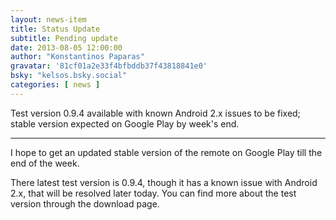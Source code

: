 ```yaml
---
layout: news-item
title: Status Update
subtitle: Pending update
date: 2013-08-05 12:00:00
author: "Konstantinos Paparas"
gravatar: '81cf01a2e33f4bfbddb37f43818841e0'
bsky: "kelsos.bsky.social"
categories: [ news ]
---
```


Test version 0.9.4 available with known Android 2.x issues to be fixed;
stable version expected on Google Play by week's end.

---

I hope to get an updated stable version of the remote on Google Play till the end of the week.

There latest test version is 0.9.4, though it has a known issue with Android 2.x, that will be resolved later today. You
can find more about the test version through the download page.
